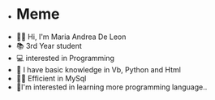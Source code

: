 - # Meme
- 🙋‍♀️ Hi, I'm Maria Andrea De Leon
- 📚 3rd Year student
- 💻 interested in Programming
- 💭 I have basic knowledge in Vb, Python and Html
- 👍🏻 Efficient in MySql
- 🧩I'm interested in learning more programming language.. 
